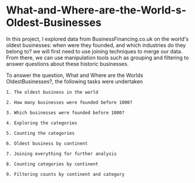 # What-and-Where-are-the-World-s-Oldest-Businesses

In this project, I explored data from BusinessFinancing.co.uk on the world's oldest businesses: when were they founded, and which industries do they belong to?
we will first need to use joining techniques to merge our data. From there, we can use manipulation tools such as grouping and filtering to answer questions about these historic businesses.

To answer the question, What and Where are the Worlds OldestBusinesses?, the following tasks were undertaken
   
    1. The oldest business in the world
    
    2. How many businesses were founded before 1000?
    
    3. Which businesses were founded before 1000?
    
    4. Exploring the categories
    
    5. Counting the categories
    
    6. Oldest business by continent
    
    7. Joining everything for further analysis
    
    8. Counting categories by continent
    
    9. Filtering counts by continent and category
